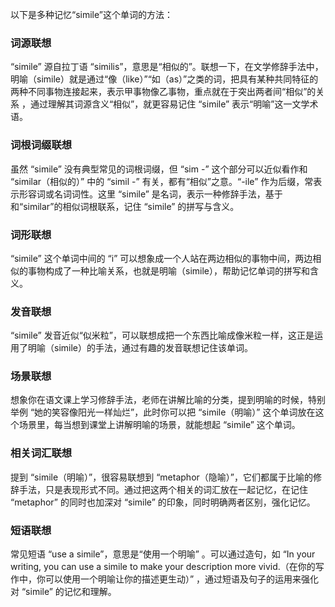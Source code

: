 以下是多种记忆“simile”这个单词的方法：

### 词源联想
“simile” 源自拉丁语 “similis”，意思是“相似的”。联想一下，在文学修辞手法中，明喻（simile）就是通过“像（like）”“如（as）”之类的词，把具有某种共同特征的两种不同事物连接起来，表示甲事物像乙事物，重点就在于突出两者间“相似”的关系 ，通过理解其词源含义“相似”，就更容易记住 “simile” 表示“明喻”这一文学术语。

### 词根词缀联想
虽然 “simile” 没有典型常见的词根词缀，但 “sim -” 这个部分可以近似看作和 “similar（相似的）” 中的 “simil -” 有关，都有“相似”之意。“-ile” 作为后缀，常表示形容词或名词词性。这里 “simile” 是名词，表示一种修辞手法，基于和“similar”的相似词根联系，记住 “simile” 的拼写与含义。 

### 词形联想
“simile” 这个单词中间的 “i” 可以想象成一个人站在两边相似的事物中间，两边相似的事物构成了一种比喻关系，也就是明喻（simile），帮助记忆单词的拼写和含义。 

### 发音联想
“simile” 发音近似“似米粒”，可以联想成把一个东西比喻成像米粒一样，这正是运用了明喻（simile）的手法，通过有趣的发音联想记住该单词。

### 场景联想
想象你在语文课上学习修辞手法，老师在讲解比喻的分类，提到明喻的时候，特别举例 “她的笑容像阳光一样灿烂”，此时你可以把 “simile（明喻）” 这个单词放在这个场景里，每当想到课堂上讲解明喻的场景，就能想起 “simile” 这个单词。

### 相关词汇联想
提到 “simile（明喻）”，很容易联想到 “metaphor（隐喻）”，它们都属于比喻的修辞手法，只是表现形式不同。通过把这两个相关的词汇放在一起记忆，在记住 “metaphor” 的同时也加深对 “simile” 的印象，同时明确两者区别，强化记忆。

### 短语联想
常见短语 “use a simile”，意思是“使用一个明喻” 。可以通过造句，如 “In your writing, you can use a simile to make your description more vivid.（在你的写作中，你可以使用一个明喻让你的描述更生动）” ，通过短语及句子的运用来强化对 “simile” 的记忆和理解。 